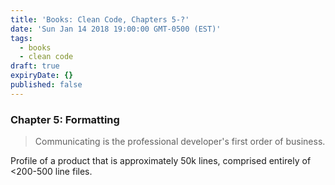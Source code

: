 ```yaml
---
title: 'Books: Clean Code, Chapters 5-?'
date: 'Sun Jan 14 2018 19:00:00 GMT-0500 (EST)'
tags:
  - books
  - clean code
draft: true
expiryDate: {}
published: false
---
```


### Chapter 5: Formatting

> Communicating is the professional developer's first order of business.

Profile of a product that is approximately 50k lines, comprised entirely of <200-500 line files.
